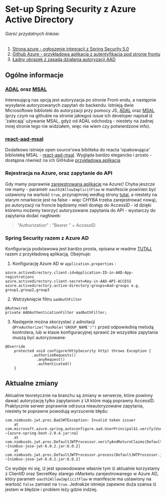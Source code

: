 # Set-up Spring Security z Azure Active Directory

###### Garść przydatnych linków:
1. [Strona azure - ogłoszenie integracji z Spring Security 5.0](https://azure.microsoft.com/pl-pl/blog/use-azure-active-directory-with-spring-security-5-0-for-oauth-2-0/)
2. [Github Azure - przykładowa aplikacja z autentyfikacją pod stronie frontu](https://github.com/Microsoft/azure-spring-boot/tree/master/azure-spring-boot-samples/azure-active-directory-spring-boot-sample)
3. [Ładny obrazek z zasadą działania autoryzacji AAD](https://github.com/microsoft/azure-spring-boot/tree/master/azure-spring-boot-starters/azure-active-directory-spring-boot-starter)

## Ogólne informacje

### [ADAL](https://docs.microsoft.com/pl-pl/azure/active-directory/develop/active-directory-authentication-libraries) oraz [MSAL](https://docs.microsoft.com/pl-pl/azure/active-directory/develop/msal-overview)
Interesującą nas opcją jest autoryzacja po stronie Front-endu, a następnie wysyłanie autoryzowanych zapytań do backendu. Istnieją dwie Microsoftowe biblioteki do autoryzacji przy pomocy JS, [ADAL](https://docs.microsoft.com/pl-pl/azure/active-directory/develop/active-directory-authentication-libraries) oraz [MSAL](https://docs.microsoft.com/pl-pl/azure/active-directory/develop/msal-overview) (przy czym na githubie na stronie jakiegoś issue ich developer napisał iż 'zalecają' używanie MSAL, gdyż od ADAL odchodzą - niestety na żadnej innej stronie tego nie widziałem, więc nie wiem czy potwierdzone info).

### [react-aad-msal](https://www.npmjs.com/package/react-aad-msal)
Dodatkowo istnieje open source'owa bibliteka do reacta 'opakowująca' bibliotekę MSAL - [react-aad-msal](https://www.npmjs.com/package/react-aad-msal). Wygląda bardzo elegancko i prosto - dostępna również na ich GitHubie [przykładowa aplikacja](https://github.com/syncweek-react-aad/react-aad/tree/master/samples/react-javascript)

### Rejestracja na Azure, oraz zapytanie do API
Gdy mamy poprawnie [zarejestrowaną aplikację](https://docs.microsoft.com/en-us/azure/java/spring-framework/configure-spring-boot-starter-java-app-with-azure-active-directory) na Azure(! Chyba jeszcze nie mamy - parametr `oauth2AllowImplicitFlow` w manifescie powinien być ustawiony na wartość `true`, przynajmniej według strony [tutaj](https://docs.microsoft.com/en-us/azure/java/spring-framework/configure-spring-boot-starter-java-app-with-azure-active-directory), a niestety na starym nmarkecie jest na false - więc CHYBA trzeba zarejestrować nową), po autoryzacji na froncie będziemy mieli dostęp do AccessID - id dzięki któremu możemy tworzyć autoryzowane zapytania do API - wystarczy do zapytania dodać nagłówek: 
>"Authorization" : "Bearer " + AccessID

### Spring Security razem z Azure AD
Konfiguracja podstawowa jest bardzo prosta, opisana w readme [TUTAJ](https://github.com/microsoft/azure-spring-boot/tree/master/azure-spring-boot-starters/azure-active-directory-spring-boot-starter), razem z przykładową aplikacją. Obejmuje:

1. Konfigurację Azure AD w `application.properties` :
```
azure.activedirectory.client-id=Application-ID-in-AAD-App-registrations
azure.activedirectory.client-secret=Key-in-AAD-API-ACCESS
azure.activedirectory.active-directory-groups=Aad-groups e.g. group1,group2,group3
```

2. Wstrzyknięcie filtru `aadAuthFilter`
```
@Autowired
private AADAuthenticationFilter aadAuthFilter;
```

3. Następnie można skorzystać z adnotacji `@PreAuthorize("hasRole('GROUP_NAME')")` przed odpowiednią metodą kontrolera, lub w klasie konfiguracyjnej sprawić że wszystkie zapytania muszą być autoryzowane:
```
@Override
    protected void configure(HttpSecurity http) throws Exception {
            .authorizeRequests()
              .anyRequest()
              .authenticated()
    }
```

## Aktualne zmiany

Aktualnie teoretycznie na branchu są zmiany w serwerze, które powinny dawać autoryzację tylko zapytaniom z UI które mają poprawny AccessID. Praktycznie serwer poprawnie odrzuca nieautoryzowane zapytania, niestety te poprawne powodują wyrzucenie błędu:
```
com.nimbusds.jwt.proc.BadJWTException: Invalid token issuer
	at com.microsoft.azure.spring.autoconfigure.aad.UserPrincipal$1.verify(UserPrincipal.java:123) ~[azure-spring-boot-2.0.4.jar:na]
	at com.nimbusds.jwt.proc.DefaultJWTProcessor.verifyAndReturnClaims(DefaultJWTProcessor.java:261) ~[nimbus-jose-jwt-6.0.2.jar:6.0.2]
	at com.nimbusds.jwt.proc.DefaultJWTProcessor.process(DefaultJWTProcessor.java:342) ~[nimbus-jose-jwt-6.0.2.jar:6.0.2]

```
Co wydaje mi się, iż jest spowodowane własnie tym iż aktualnie korzystamy z ClientID oraz SecretKey starego nMarketu zarejestrowanego w Azure AD, który parametr `oauth2AllowImplicitFlow` w manifescie ma ustawiony na wartość `false` zamiast na `true`. Jednakże istnieje zapewne duża szansa iż jestem w błędzie i problem leży gdzie indziej.
